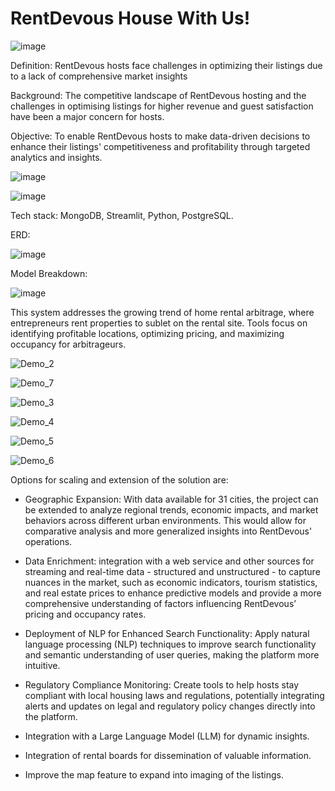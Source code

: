 # RentDevous House With Us!

![image](https://github.com/misterseyiayeni/Insights-for-Rentdevous-Potential-Hosts-Project/assets/125358861/679dfdd3-95d6-4618-8670-a484893052b6)

Definition: RentDevous hosts face challenges in optimizing their listings due to a lack of comprehensive market insights

Background: The competitive landscape of RentDevous hosting and the challenges in optimising listings for higher revenue and guest satisfaction have been a major concern for hosts.

Objective: To enable RentDevous hosts to make data-driven decisions to enhance their listings' competitiveness and profitability through targeted analytics and insights.

![image](https://github.com/misterseyiayeni/Insights-for-Rentdevous-Potential-Hosts-Project/assets/125358861/288cef7d-0a58-4c7f-b683-1c146cc70efd)

![image](https://github.com/misterseyiayeni/Insights-for-Rentdevous-Potential-Hosts-Project/assets/125358861/b67d3d24-bc52-4686-87b7-d5557172eb99)

Tech stack: MongoDB, Streamlit, Python, PostgreSQL.

ERD:

![image](https://github.com/misterseyiayeni/Insights-for-Rentdevous-Potential-Hosts-Project/assets/125358861/1341ed1d-c327-40f2-beee-90532f5bb2c9)

Model Breakdown:

![image](https://github.com/misterseyiayeni/Insights-for-Rentdevous-Potential-Hosts-Project/assets/125358861/0e90e1f8-8da1-49c7-8715-4898fe8df612)


This system addresses the growing trend of home rental arbitrage, where entrepreneurs rent properties to sublet on the rental site. Tools focus on identifying profitable locations, optimizing pricing, and maximizing occupancy for arbitrageurs.

![Demo_2](https://github.com/misterseyiayeni/Insights-for-Rentdevous-Potential-Hosts-Project/assets/125358861/af9b57c0-253d-412e-9cfe-7da2ed5f190a)

![Demo_7](https://github.com/misterseyiayeni/Insights-for-Rentdevous-Potential-Hosts-Project/assets/125358861/397b89bc-9f78-424d-920c-1dad3da54cdd)

![Demo_3](https://github.com/misterseyiayeni/Insights-for-Rentdevous-Potential-Hosts-Project/assets/125358861/429335c5-c976-41b4-9a68-bcd454d48b20)

![Demo_4](https://github.com/misterseyiayeni/Insights-for-Rentdevous-Potential-Hosts-Project/assets/125358861/b401be58-3ae9-4063-b8ae-debd8d24d3a0)

![Demo_5](https://github.com/misterseyiayeni/Insights-for-Rentdevous-Potential-Hosts-Project/assets/125358861/35de1c13-0e76-4ad5-b665-d81af7db2f7a)

![Demo_6](https://github.com/misterseyiayeni/Insights-for-Rentdevous-Potential-Hosts-Project/assets/125358861/32328a39-0a9f-48ac-b6b2-c5dd66c952b0)

Options for scaling and extension of the solution are:

- Geographic Expansion: With data available for 31 cities, the project can be extended to analyze regional trends, economic impacts, and market behaviors across different urban environments. This would allow for comparative analysis and more generalized insights into RentDevous' operations.

- Data Enrichment: integration with a web service and other sources for streaming and real-time data - structured and unstructured - to capture nuances in the market, such as economic indicators, tourism statistics, and real estate prices to enhance predictive models and provide a more comprehensive understanding of factors influencing RentDevous’ pricing and occupancy rates.

- Deployment of NLP for Enhanced Search Functionality: Apply natural language processing (NLP) techniques to improve search functionality and semantic understanding of user queries, making the platform more intuitive.
  
- Regulatory Compliance Monitoring: Create tools to help hosts stay compliant with local housing laws and regulations, potentially integrating alerts and updates on legal and regulatory policy changes directly into the platform.

- Integration with a Large Language Model (LLM) for dynamic insights.

- Integration of rental boards for dissemination of valuable information.

- Improve the map feature to expand into imaging of the listings.
